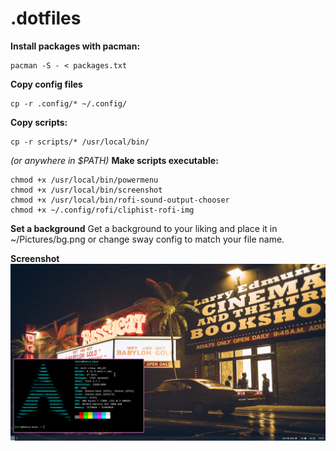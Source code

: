 # .dotfiles
**Install packages with pacman:**

    pacman -S - < packages.txt
**Copy config files**

    cp -r .config/* ~/.config/
**Copy scripts:**

    cp -r scripts/* /usr/local/bin/

*(or anywhere in $PATH)*
**Make scripts executable:**

    chmod +x /usr/local/bin/powermenu
    chmod +x /usr/local/bin/screenshot
    chmod +x /usr/local/bin/rofi-sound-output-chooser
    chmod +x ~/.config/rofi/cliphist-rofi-img
**Set a background**
Get a background to your liking and place it in ~/Pictures/bg.png or change sway config to match your file name.

**Screenshot**
![shot.png](./shot.png)

